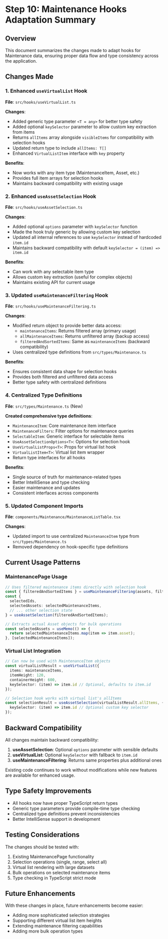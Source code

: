 # Step 10: Maintenance Hooks Adaptation Summary

## Overview
This document summarizes the changes made to adapt hooks for Maintenance data, ensuring proper data flow and type consistency across the application.

## Changes Made

### 1. Enhanced `useVirtualList` Hook
**File**: `src/hooks/useVirtualList.ts`

**Changes**:
- Added generic type parameter `<T = any>` for better type safety
- Added optional `keySelector` parameter to allow custom key extraction from items
- Returns `allItems` array alongside `visibleItems` for compatibility with selection hooks
- Updated return type to include `allItems: T[]`
- Enhanced `VirtualListItem` interface with `key` property

**Benefits**:
- Now works with any item type (MaintenanceItem, Asset, etc.)
- Provides full item arrays for selection hooks
- Maintains backward compatibility with existing usage

### 2. Enhanced `useAssetSelection` Hook
**File**: `src/hooks/useAssetSelection.ts`

**Changes**:
- Added optional `options` parameter with `keySelector` function
- Made the hook truly generic by allowing custom key selection
- Updated all internal references to use `keySelector` instead of hardcoded `item.id`
- Maintains backward compatibility with default `keySelector = (item) => item.id`

**Benefits**:
- Can work with any selectable item type
- Allows custom key extraction (useful for complex objects)
- Maintains existing API for current usage

### 3. Updated `useMaintenanceFiltering` Hook
**File**: `src/hooks/useMaintenanceFiltering.ts`

**Changes**:
- Modified return object to provide better data access:
  - `maintenanceItems`: Returns filtered array (primary usage)
  - `allMaintenanceItems`: Returns unfiltered array (backup access)
  - `filteredAndSortedItems`: Same as `maintenanceItems` (backward compatibility)
- Uses centralized type definitions from `src/types/Maintenance.ts`

**Benefits**:
- Ensures consistent data shape for selection hooks
- Provides both filtered and unfiltered data access
- Better type safety with centralized definitions

### 4. Centralized Type Definitions
**File**: `src/types/Maintenance.ts` (New)

**Created comprehensive type definitions**:
- `MaintenanceItem`: Core maintenance item interface
- `MaintenanceFilters`: Filter options for maintenance queries
- `SelectableItem`: Generic interface for selectable items
- `UseAssetSelectionOptions<T>`: Options for selection hook
- `UseVirtualListProps<T>`: Props for virtual list hook
- `VirtualListItem<T>`: Virtual list item wrapper
- Return type interfaces for all hooks

**Benefits**:
- Single source of truth for maintenance-related types
- Better IntelliSense and type checking
- Easier maintenance and updates
- Consistent interfaces across components

### 5. Updated Component Imports
**File**: `components/Maintenance/MaintenanceListTable.tsx`

**Changes**:
- Updated import to use centralized `MaintenanceItem` type from `src/types/Maintenance.ts`
- Removed dependency on hook-specific type definitions

## Current Usage Patterns

### MaintenancePage Usage
```typescript
// Uses filtered maintenance items directly with selection hook
const { filteredAndSortedItems } = useMaintenanceFiltering(assets, filters);
const {
  selectedIds,
  selectedAssets: selectedMaintenanceItems,
  // ... other selection state
} = useAssetSelection(filteredAndSortedItems);

// Extracts actual Asset objects for bulk operations
const selectedAssets = useMemo(() => {
  return selectedMaintenanceItems.map(item => item.asset);
}, [selectedMaintenanceItems]);
```

### Virtual List Integration
```typescript
// Can now be used with MaintenanceItem objects
const virtualListResult = useVirtualList({
  items: maintenanceItems,
  itemHeight: 120,
  containerHeight: 600,
  keySelector: (item) => item.id // Optional, defaults to item.id
});

// Selection hook works with virtual list's allItems
const selectionResult = useAssetSelection(virtualListResult.allItems, {
  keySelector: (item) => item.id // Optional custom key selector
});
```

## Backward Compatibility

All changes maintain backward compatibility:

1. **useAssetSelection**: Optional `options` parameter with sensible defaults
2. **useVirtualList**: Optional `keySelector` with fallback to `item.id`
3. **useMaintenanceFiltering**: Returns same properties plus additional ones

Existing code continues to work without modifications while new features are available for enhanced usage.

## Type Safety Improvements

- All hooks now have proper TypeScript return types
- Generic type parameters provide compile-time type checking
- Centralized type definitions prevent inconsistencies
- Better IntelliSense support in development

## Testing Considerations

The changes should be tested with:
1. Existing MaintenancePage functionality
2. Selection operations (single, range, select all)
3. Virtual list rendering with large datasets
4. Bulk operations on selected maintenance items
5. Type checking in TypeScript strict mode

## Future Enhancements

With these changes in place, future enhancements become easier:
- Adding more sophisticated selection strategies
- Supporting different virtual list item heights
- Extending maintenance filtering capabilities
- Adding more bulk operation types
